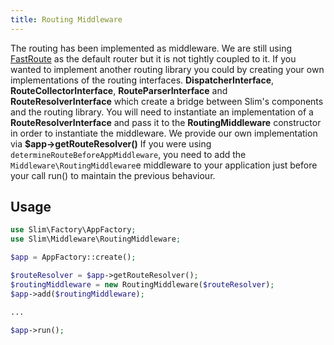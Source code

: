 ```yaml
---
title: Routing Middleware
---
```


The routing has been implemented as middleware. We are still using [FastRoute](https://github.com/nikic/FastRoute) as the default router but it is not tightly coupled to it.
If you wanted to implement another routing library you could by creating your own implementations of the routing interfaces. **DispatcherInterface**, **RouteCollectorInterface**, **RouteParserInterface** and **RouteResolverInterface** which create a bridge between Slim's components and the routing library.
You will need to instantiate an implementation of a **RouteResolverInterface** and pass it to the **RoutingMiddleware** constructor in order to instantiate the middleware. We provide our own implementation via **$app->getRouteResolver()**
If you were using `determineRouteBeforeAppMiddleware`, you need to add the `Middleware\RoutingMiddleware`e middleware to your application just before your call run() to maintain the previous behaviour.

## Usage
```php
use Slim\Factory\AppFactory;
use Slim\Middleware\RoutingMiddleware;

$app = AppFactory::create();

$routeResolver = $app->getRouteResolver();
$routingMiddleware = new RoutingMiddleware($routeResolver);
$app->add($routingMiddleware);

...

$app->run();
```
